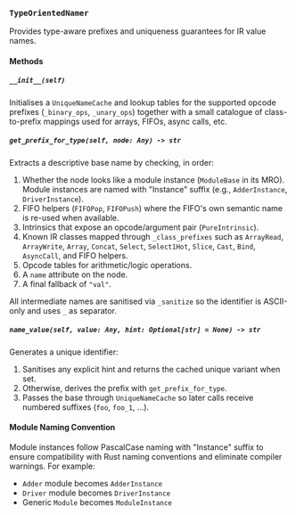 ### `TypeOrientedNamer`

Provides type-aware prefixes and uniqueness guarantees for IR value names.

#### Methods

##### `__init__(self)`
Initialises a `UniqueNameCache` and lookup tables for the supported opcode
prefixes (`_binary_ops`, `_unary_ops`) together with a small catalogue of
class-to-prefix mappings used for arrays, FIFOs, async calls, etc.

##### `get_prefix_for_type(self, node: Any) -> str`
Extracts a descriptive base name by checking, in order:
1. Whether the node looks like a module instance (`ModuleBase` in its MRO).
   Module instances are named with "Instance" suffix (e.g., `AdderInstance`, `DriverInstance`).
2. FIFO helpers (`FIFOPop`, `FIFOPush`) where the FIFO's own semantic name is
   re-used when available.
3. Intrinsics that expose an opcode/argument pair (`PureIntrinsic`).
4. Known IR classes mapped through `_class_prefixes` such as `ArrayRead`,
   `ArrayWrite`, `Array`, `Concat`, `Select`, `Select1Hot`, `Slice`, `Cast`,
   `Bind`, `AsyncCall`, and FIFO helpers.
5. Opcode tables for arithmetic/logic operations.
6. A `name` attribute on the node.
7. A final fallback of `"val"`.

All intermediate names are sanitised via `_sanitize` so the identifier is
ASCII-only and uses `_` as separator.

##### `name_value(self, value: Any, hint: Optional[str] = None) -> str`
Generates a unique identifier:
1. Sanitises any explicit hint and returns the cached unique variant when set.
2. Otherwise, derives the prefix with `get_prefix_for_type`.
3. Passes the base through `UniqueNameCache` so later calls receive numbered
   suffixes (`foo`, `foo_1`, ...).

#### Module Naming Convention

Module instances follow PascalCase naming with "Instance" suffix to ensure compatibility
with Rust naming conventions and eliminate compiler warnings. For example:
- `Adder` module becomes `AdderInstance`
- `Driver` module becomes `DriverInstance`
- Generic `Module` becomes `ModuleInstance`
